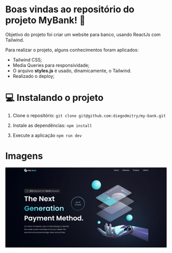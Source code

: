 # Boas vindas ao repositório do projeto MyBank! 🏧

Objetivo do projeto foi criar um website para banco, usando ReactJs com Tailwind.

Para realizar o projeto, alguns conhecimentos foram aplicados:

* Tailwind CSS;
* Media Queries para responsividade;
* O arquivo **styles.js** é usado, dinamicamente, o Tailwind.
* Realizado o deploy;

# 💻 Instalando o projeto

1. Clone o repositório:
` git clone git@github.com:diegodmitry/my-bank.git `

2. Instale as dependências:
` npm install `

3. Execute a aplicação
` npm run dev `

# Imagens
![Screen 1](https://github.com/diegodmitry/my-bank/blob/master/src/assets/preview1.png)
